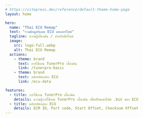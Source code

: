 ```yaml
---
# https://vitepress.dev/reference/default-theme-home-page
layout: home

hero:
  name: "Thai ECU Remap"
  text: "รวมข้อมูลรีแมพ ECU มอเตอร์ไซค์"
  tagline: ความรู้เบื้องต้น / สำหรับมือใหม่
  image:
    src: logo-full.webp
    alt: Thai ECU Remap
  actions:
    - theme: brand
      text: การใช้งาน TunerPro เบื้องต้น
      link: /tunerpro-basic
    - theme: brand
      text: คลังรหัสกล่อง ECU
      link: /ecu-data

features:
  - title: การใช้งาน TunerPro เบื้องต้น
    details: ความรู้การใช้งาน TunerPro เบื้องต้น เพื่อปรับแต่งไฟล์ .bin ของ ECU
  - title: คลังรหัสกล่อง ECU
    details: ECM ID, Part code, Start Offset, Checksum Offset
---
```


